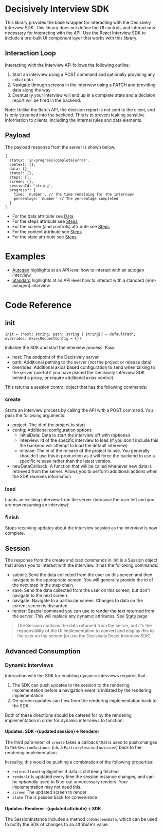 # Decisively Interview SDK

This library provides the base wrapper for interacting with the Decisively Interview SDK. This library does not define the UI controls and interactions necessary for interacting with the API. Use the React Interview SDK to include a pre-built UI component layer that works with this library.

## Interaction Loop

Interacting with the Interview API follows the following outline:

1. Start an interview using a POST command and optionally providing any initial data
2. Navigate through screens in the interview using a PATCH and providing data along the way
3. Eventually your interview will end up in a complete state and a decision report will be fired in the backend.

Note: Unlike the Batch API, the decision report is not sent to the client, and is only streamed into the backend. This is to prevent leaking sensitive information to clients, including the internal rules and data elements.

## Payload

The payload response from the server is shown below.

```
{
  status: 'in-progress|complete|error',
  context: {},
  data: {},
  state?: {},
  steps: [],
  screen: {},
  sessionId: 'string',
  progress?: {
    time: 'number', // The time remaining for the interview
    percentage: 'number' // The percentage completed
  }
}
```

- For the data attribute see [Data](./docs/Data.md)
- For the steps attribute see [Steps](./docs/Steps.md)
- For the screen (and controls) attribute see [Steps](./docs/Steps.md)
- For the context attribute see [Steps](./docs/Context.md)
- For the state attribute see [Steps](./docs/Context.md)

# Examples

- [Autogen](./docs/Examples/Autogen.md) highlights at an API level how to interact with an autogen interview
- [Standard](./docs/Examples/Standard.md) highlights at an API level how to interact with a standard (non-autogen) interview

# Code Reference

## init
```
init = (host: string, path: string | string[] = defaultPath, overrides: AxiosRequestConfig = {})
```
Initialize the SDK and start the interview process. Pass:
- host: The endpoint of the Decisively server
- path: Additional pathing to the server (not the project or release data)
- overrides: Additional axios based configuration to send when talking to the server (useful if you have placed the Decisively Interview SDK behind a proxy, or require additional axios control)

This returns a session control object that has the following commands:

### create
Starts an interview process by calling the API with a POST command. You pass the following arguments:
- project: The id of the project to start
- config: Additional configuration options
  - initialData: Data to start the interview off with (optional)
  - interview: Id of the specific interview to load (if you don't include this the backend will attempt to load the default interview)
  - release: The id of the release of the project to use. You generally shouldn't use this in production as it will force the backend to use a specific release rather than the latest version.
- newDataCallback: A function that will be called whenever new data is retrieved from the server. Allows you to perform additional actions when the SDK receives information

### load
Loads an existing interview from the server (because the user left and you are now resuming an interview)

### finish
Stops receiving updates about the interview session as the interview is now complete.

## Session
The response from the create and load commands in init is a Session object that allows you to interact with the interview. It has the following commands:

- submit: Send the data collected from the user on this screen and then navigate to the appropriate screen. You will generally provide the id of the next step in the step chain.
- save: Send the data collected from the user on this screen, but don't navigate to the next screen.
- navigate: Navigate to a particular screen. Changes to data on the current screen is discarded
- render: Special command you can use to render the text returned from the server. This will replace any dynamic attributes. See [State](./docs/State.md) page

> The Session contains the data returned from the server, but it's the responsibility of the UI implementation to convert and display this to the user on the screen (or use the Decisively React Interview SDK).

## Advanced Consumption

### Dynamic Interviews

Interaction with the SDK for enabling dynamic interviews requires that:

1. The SDK can push updates to the session to the rendering implementation before a navigation event is initiated by the rendering implementation
2. On-screen updates can flow from the rendering implementation back to the SDK

Both of these directions should be catered for by the rendering implementation in order for dynamic interviews to function.

#### Updates: SDK -{updated session}-> Renderer

The third parameter of `create` takes a callback that is used to push changes to the `SessionInstance` (i.e. a `Partial<SessionInstance>`) back to the rendering implementation.

In reality, this would be pushing a combination of the following properties:

- `externalLoading` Signifies if data is still being fetched
- `renderAt` Is updated every time the session instance changes, and can be _optionally_ used to filter out unnecessary renders. Your implementation may not need this.
- `screen` The updated screen to render
- `state` The is passed back for convenience

#### Updates: Renderer -{updated attribute}-> SDK

The SessionInstance includes a method `chOnScreenData`, which can be used to notify the SDK of changes to an attribute's value.
